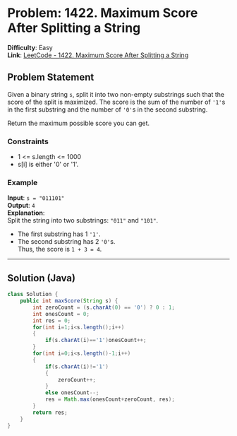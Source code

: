 # Problem: 1422. Maximum Score After Splitting a String

**Difficulty**: Easy  
**Link**: [LeetCode - 1422. Maximum Score After Splitting a String](https://leetcode.com/problems/maximum-score-after-splitting-a-string/)

## Problem Statement
Given a binary string `s`, split it into two non-empty substrings such that the score of the split is maximized. The score is the sum of the number of `'1'`s in the first substring and the number of `'0'`s in the second substring.

Return the maximum possible score you can get.

### Constraints
- 1 <= s.length <= 1000
- s[i] is either '0' or '1'.

### Example
**Input**: `s = "011101"`  
**Output**: `4`  
**Explanation**:  
Split the string into two substrings: `"011"` and `"101"`.  
- The first substring has 1 `'1'`.  
- The second substring has 2 `'0'`s.  
Thus, the score is `1 + 3 = 4`.

---

## Solution (Java)
```java
class Solution {
    public int maxScore(String s) {
        int zeroCount = (s.charAt(0) == '0') ? 0 : 1;
        int onesCount = 0;
        int res = 0;
        for(int i=1;i<s.length();i++)
        {
            if(s.charAt(i)=='1')onesCount++;
        }
        for(int i=0;i<s.length()-1;i++)
        {
            if(s.charAt(i)!='1')
            {
                zeroCount++;
            }
            else onesCount--;
            res = Math.max(onesCount+zeroCount, res);
        }
        return res;
    }
}
